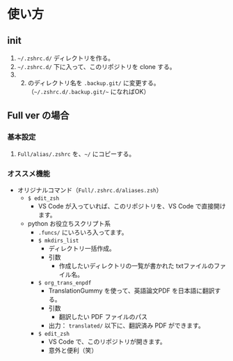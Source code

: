 # 使い方
## init
1. `~/.zshrc.d/` ディレクトリを作る。
2. `~/.zshrc.d/` 下に入って、このリポジトリを clone する。
3. 2. のディレクトリ名を `.backup.git/` に変更する。
  （`~/.zshrc.d/.backup.git/~` になればOK）
  
## Full ver の場合
### 基本設定
1. `Full/alias/.zshrc` を、`~/` にコピーする。

### オススメ機能
- オリジナルコマンド（`Full/.zshrc.d/aliases.zsh`）
  - `$ edit_zsh`
    - VS Code が入っていれば、このリポジトリを、VS Code で直接開けます。
  - python お役立ちスクリプト系
    - `.funcs/` にいろいろ入ってます。
    - `$ mkdirs_list`
      - ディレクトリ一括作成。
      - 引数
        - 作成したいディレクトリの一覧が書かれた txtファイルのファイル名。
    - `$ org_trans_enpdf`
      - TranslationGummy を使って、英語論文PDF を日本語に翻訳する。
      - 引数
        - 翻訳したい PDF ファイルのパス
      - 出力： `translated/` 以下に、翻訳済み PDF ができます。
    - `$ edit_zsh`
      - VS Code で、このリポジトリが開きます。
      - 意外と便利（笑）

